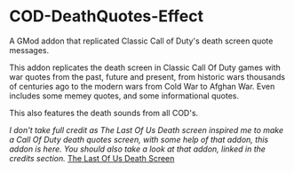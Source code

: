 # COD-DeathQuotes-Effect
A GMod addon that replicated Classic Call of Duty's death screen quote messages.

This addon replicates the death screen in Classic Call Of Duty games with war quotes from the past, future and present, from historic wars thousands of centuries ago to the modern wars from Cold War to Afghan War. Even includes some memey quotes, and some informational quotes.

This also features the death sounds from all COD's.

_I don't take full credit as The Last Of Us Death screen inspired me to make a Call Of Duty death quotes screen, with some help of that addon, this addon is here. You should also take a look at that addon, linked in the credits section._
[The Last Of Us Death Screen](https://github.com/T0bycat/TLOU-Death-Screen-Effect)
